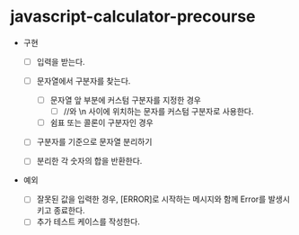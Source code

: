 # javascript-calculator-precourse

- 구현

  - [ ] 입력을 받는다.

  - [ ] 문자열에서 구분자를 찾는다.

    - [ ] 문자열 앞 부분에 커스텀 구분자를 지정한 경우
      - [ ] //와 \n 사이에 위치하는 문자를 커스텀 구분자로 사용한다.
    - [ ] 쉼표 또는 콜론이 구분자인 경우

  - [ ] 구분자를 기준으로 문자열 분리하기
  - [ ] 분리한 각 숫자의 합을 반환한다.

- 예외

  - [ ] 잘못된 값을 입력한 경우, [ERROR]로 시작하는 메시지와 함께 Error를 발생시키고 종료한다.
  - [ ] 추가 테스트 케이스를 작성한다.
